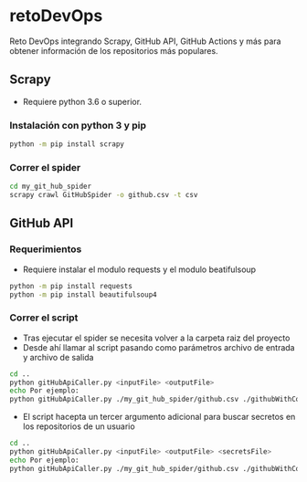 # retoDevOps
Reto DevOps integrando Scrapy, GitHub API, GitHub Actions y más para obtener información de los repositorios más populares.

## Scrapy

- Requiere python 3.6 o superior.

### Instalación con python 3 y pip

``` sh
python -m pip install scrapy
```

### Correr el spider

``` sh
cd my_git_hub_spider
scrapy crawl GitHubSpider -o github.csv -t csv
```

## GitHub API

### Requerimientos

- Requiere instalar el modulo requests y el modulo beatifulsoup

``` sh
python -m pip install requests
python -m pip install beautifulsoup4
```

### Correr el script

- Tras ejecutar el spider se necesita volver a la carpeta raiz del proyecto
- Desde ahí llamar al script pasando como parámetros archivo de entrada y archivo de salida

``` sh
cd ..
python gitHubApiCaller.py <inputFile> <outputFile>
echo Por ejemplo: 
python gitHubApiCaller.py ./my_git_hub_spider/github.csv ./githubWithCommits.csv
```

- El script hacepta un tercer argumento adicional para buscar secretos en los repositorios de un usuario

 ``` sh
cd ..
python gitHubApiCaller.py <inputFile> <outputFile> <secretsFile>
echo Por ejemplo: 
python gitHubApiCaller.py ./my_git_hub_spider/github.csv ./githubWithCommits.csv ./afdezfragaSecrets.csv
```